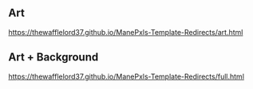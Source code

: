 ## Art
https://thewafflelord37.github.io/ManePxls-Template-Redirects/art.html

## Art + Background
https://thewafflelord37.github.io/ManePxls-Template-Redirects/full.html

